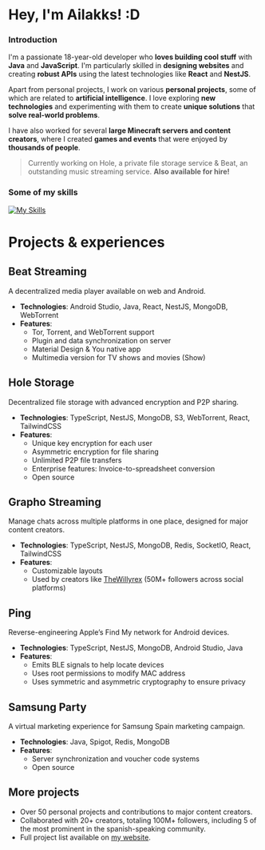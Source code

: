 # **Hey, I'm Ailakks! :D**

### **Introduction**
I'm a passionate 18-year-old developer who **loves building cool stuff** with **Java** and **JavaScript**. I'm particularly skilled in **designing websites** and creating **robust APIs** using the latest technologies like **React** and **NestJS**.

Apart from personal projects, I work on various **personal projects**, some of which are related to **artificial intelligence**. I love exploring **new technologies** and experimenting with them to create **unique solutions** that **solve real-world problems**.

I have also worked for several **large Minecraft servers and content creators**, where I created **games and events** that were enjoyed by **thousands of people**.

> Currently working on Hole, a private file storage service & Beat, an outstanding music streaming service. **Also available for hire!**

### **Some of my skills**

[![My Skills](https://skills-icons.vercel.app/api/icons?i=java,androidstudio,js,ts,linux,docker,html,css,tailwindcss,react,vue,nextjs,redux,webpack,vite,esbuild,rollupjs,swc,eslint,electron,tauri,express,fastify,graphql,apollo,nestjs,selenium,zod,sqlite,mysql,mongo,redis,prisma,drizzle,sequelize,stripe,activitypub,fediverse,nginx,cloudflare,workers,vercel,firebase,git,github,gitlab,githubactions,nodejs,bun,npm,pnpm,maven,gradle,vscode,sublime,idea,webstorm,postman,bash,regex,markdown&perline=10)](https://skillicons.dev)

# Projects & experiences

## Beat Streaming
A decentralized media player available on web and Android.

- **Technologies**: Android Studio, Java, React, NestJS, MongoDB, WebTorrent
- **Features**:
  - Tor, Torrent, and WebTorrent support
  - Plugin and data synchronization on server
  - Material Design & You native app
  - Multimedia version for TV shows and movies (Show)

## Hole Storage
Decentralized file storage with advanced encryption and P2P sharing.

- **Technologies**: TypeScript, NestJS, MongoDB, S3, WebTorrent, React, TailwindCSS
- **Features**:
  - Unique key encryption for each user
  - Asymmetric encryption for file sharing
  - Unlimited P2P file transfers
  - Enterprise features: Invoice-to-spreadsheet conversion
  - Open source

## Grapho Streaming
Manage chats across multiple platforms in one place, designed for major content creators.

- **Technologies**: TypeScript, NestJS, MongoDB, Redis, SocketIO, React, TailwindCSS
- **Features**:
  - Customizable layouts
  - Used by creators like [TheWillyrex](https://youtube.com/@thewillyrex) (50M+ followers across social platforms)

## Ping
Reverse-engineering Apple’s Find My network for Android devices.

- **Technologies**: TypeScript, NestJS, MongoDB, Android Studio, Java
- **Features**:
  - Emits BLE signals to help locate devices
  - Uses root permissions to modify MAC address
  - Uses symmetric and asymmetric cryptography to ensure privacy

## Samsung Party
A virtual marketing experience for Samsung Spain marketing campaign.

- **Technologies**: Java, Spigot, Redis, MongoDB
- **Features**:
  - Server synchronization and voucher code systems
  - Open source

## More projects
- Over 50 personal projects and contributions to major content creators.
- Collaborated with 20+ creators, totaling 100M+ followers, including 5 of the most prominent in the spanish-speaking community.
- Full project list available on [my website](https://ailakks.dev).
